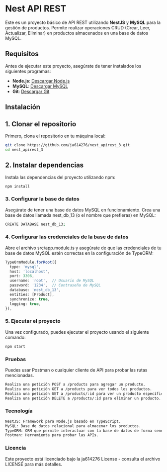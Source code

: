 # Nest API REST

Este es un proyecto básico de API REST utilizando **NestJS** y **MySQL** para la gestión de productos. Permite realizar operaciones CRUD (Crear, Leer, Actualizar, Eliminar) en productos almacenados en una base de datos MySQL.

## Requisitos

Antes de ejecutar este proyecto, asegúrate de tener instalados los siguientes programas:

- **Node.js**: [Descargar Node.js](https://nodejs.org/)
- **MySQL**: [Descargar MySQL](https://dev.mysql.com/downloads/)
- **Git**: [Descargar Git](https://git-scm.com/)

## Instalación

## 1. Clonar el repositorio

Primero, clona el repositorio en tu máquina local:

```bash
git clone https://github.com/ja614276/nest_apirest_3.git
cd nest_apirest_3
```

## 2. Instalar dependencias

Instala las dependencias del proyecto utilizando npm:

```bash
npm install
```

### 3. Configurar la base de datos
Asegúrate de tener una base de datos MySQL en funcionamiento. Crea una base de datos llamada nest_db_13 (o el nombre que prefieras) en MySQL:

```bash
CREATE DATABASE nest_db_13;
```

### 4. Configurar las credenciales de la base de datos
Abre el archivo src/app.module.ts y asegúrate de que las credenciales de tu base de datos MySQL estén correctas en la configuración de TypeORM:

```typescript
TypeOrmModule.forRoot({
  type: 'mysql',
  host: 'localhost',
  port: 3306,
  username: 'root',  // Usuario de MySQL
  password: '1234',  // Contraseña de MySQL
  database: 'nest_db_13',
  entities: [Product],
  synchronize: true,
  logging: true,
}),
```

### 5. Ejecutar el proyecto
Una vez configurado, puedes ejecutar el proyecto usando el siguiente comando:

```bash
npm start
```


### Pruebas
Puedes usar Postman o cualquier cliente de API para probar las rutas mencionadas.

```bash
Realiza una petición POST a /products para agregar un producto.
Realiza una petición GET a /products para ver todos los productos.
Realiza una petición GET a /products/:id para ver un producto específico.
Realiza una petición DELETE a /products/:id para eliminar un producto.
```

### Tecnología

```bash
NestJS: Framework para Node.js basado en TypeScript.
MySQL: Base de datos relacional para almacenar los productos.
TypeORM: ORM que permite interactuar con la base de datos de forma sencilla.
Postman: Herramienta para probar las APIs.
```

### Licencia
Este proyecto está licenciado bajo la ja614276 License - consulta el archivo LICENSE para más detalles.


